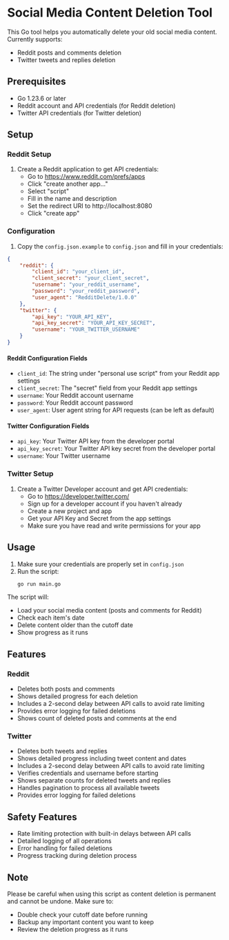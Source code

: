 # Social Media Content Deletion Tool

This Go tool helps you automatically delete your old social media content. Currently supports:
- Reddit posts and comments deletion
- Twitter tweets and replies deletion

## Prerequisites

- Go 1.23.6 or later
- Reddit account and API credentials (for Reddit deletion)
- Twitter API credentials (for Twitter deletion)

## Setup

### Reddit Setup
1. Create a Reddit application to get API credentials:
   - Go to https://www.reddit.com/prefs/apps
   - Click "create another app..."
   - Select "script"
   - Fill in the name and description
   - Set the redirect URI to http://localhost:8080
   - Click "create app"

### Configuration
1. Copy the `config.json.example` to `config.json` and fill in your credentials:

```json
{
    "reddit": {
        "client_id": "your_client_id",
        "client_secret": "your_client_secret",
        "username": "your_reddit_username",
        "password": "your_reddit_password",
        "user_agent": "RedditDelete/1.0.0"
    },
    "twitter": {
        "api_key": "YOUR_API_KEY",
        "api_key_secret": "YOUR_API_KEY_SECRET",
        "username": "YOUR_TWITTER_USERNAME"
    }
}
```

#### Reddit Configuration Fields
- `client_id`: The string under "personal use script" from your Reddit app settings
- `client_secret`: The "secret" field from your Reddit app settings
- `username`: Your Reddit account username
- `password`: Your Reddit account password
- `user_agent`: User agent string for API requests (can be left as default)

#### Twitter Configuration Fields
- `api_key`: Your Twitter API key from the developer portal
- `api_key_secret`: Your Twitter API key secret from the developer portal
- `username`: Your Twitter username

### Twitter Setup
1. Create a Twitter Developer account and get API credentials:
   - Go to https://developer.twitter.com/
   - Sign up for a developer account if you haven't already
   - Create a new project and app
   - Get your API Key and Secret from the app settings
   - Make sure you have read and write permissions for your app

## Usage

1. Make sure your credentials are properly set in `config.json`
2. Run the script:
   ```bash
   go run main.go
   ```

The script will:
- Load your social media content (posts and comments for Reddit)
- Check each item's date
- Delete content older than the cutoff date
- Show progress as it runs

## Features

### Reddit
- Deletes both posts and comments
- Shows detailed progress for each deletion
- Includes a 2-second delay between API calls to avoid rate limiting
- Provides error logging for failed deletions
- Shows count of deleted posts and comments at the end

### Twitter
- Deletes both tweets and replies
- Shows detailed progress including tweet content and dates
- Includes a 2-second delay between API calls to avoid rate limiting
- Verifies credentials and username before starting
- Shows separate counts for deleted tweets and replies
- Handles pagination to process all available tweets
- Provides error logging for failed deletions

## Safety Features

- Rate limiting protection with built-in delays between API calls
- Detailed logging of all operations
- Error handling for failed deletions
- Progress tracking during deletion process

## Note

Please be careful when using this script as content deletion is permanent and cannot be undone. Make sure to:
- Double check your cutoff date before running
- Backup any important content you want to keep
- Review the deletion progress as it runs